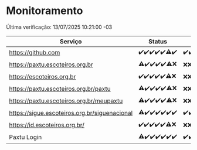 # Monitoramento

Última verificação: 13/07/2025 10:21:00 -03

|Serviço|Status|Últimas 24h|
|---|---|---|
|https://github.com|<span title="2025-07-06: OK=23">✔️</span><span title="2025-07-07: OK=23">✔️</span><span title="2025-07-08: OK=23">✔️</span><span title="2025-07-09: OK=23">✔️</span><span title="2025-07-10: OK=23">✔️</span><span title="2025-07-11: OK=22, Falhas=1">⚠️</span><span title="2025-07-12: OK=13">✔️</span>|<span title="12/07/2025 11:08:00 -03 : 200">✔️</span><span title="12/07/2025 12:08:00 -03 : 200">✔️</span><span title="12/07/2025 13:10:00 -03 : 200">✔️</span><span title="12/07/2025 14:07:00 -03 : 200">✔️</span><span title="12/07/2025 15:12:00 -03 : 200">✔️</span><span title="12/07/2025 16:07:00 -03 : 200">✔️</span><span title="12/07/2025 17:09:00 -03 : 200">✔️</span><span title="12/07/2025 18:08:00 -03 : 200">✔️</span><span title="12/07/2025 19:09:00 -03 : 200">✔️</span><span title="12/07/2025 20:10:00 -03 : 200">✔️</span><span title="12/07/2025 21:56:00 -03 : 200">✔️</span><span title="12/07/2025 23:58:00 -03 : 200">✔️</span><span title="13/07/2025 00:57:00 -03 : 200">✔️</span><span title="13/07/2025 01:34:00 -03 : 200">✔️</span><span title="13/07/2025 02:13:00 -03 : 200">✔️</span><span title="13/07/2025 03:13:00 -03 : 200">✔️</span><span title="13/07/2025 04:11:00 -03 : 200">✔️</span><span title="13/07/2025 05:12:00 -03 : 200">✔️</span><span title="13/07/2025 06:10:00 -03 : 200">✔️</span><span title="13/07/2025 07:09:00 -03 : 200">✔️</span><span title="13/07/2025 08:07:00 -03 : 200">✔️</span><span title="13/07/2025 09:17:00 -03 : 200">✔️</span><span title="13/07/2025 10:21:00 -03 : 200">✔️</span>|
|https://paxtu.escoteiros.org.br|<span title="2025-07-06: OK=22, Falhas=1">⚠️</span><span title="2025-07-07: OK=23">✔️</span><span title="2025-07-08: OK=23">✔️</span><span title="2025-07-09: OK=23">✔️</span><span title="2025-07-10: OK=23">✔️</span><span title="2025-07-11: OK=17, Falhas=6">⚠️</span><span title="2025-07-12: Falhas=13">❌</span>|<span title="12/07/2025 11:08:00 -03 : 403">❌</span><span title="12/07/2025 12:08:00 -03 : 403">❌</span><span title="12/07/2025 13:10:00 -03 : 403">❌</span><span title="12/07/2025 14:07:00 -03 : 403">❌</span><span title="12/07/2025 15:12:00 -03 : 403">❌</span><span title="12/07/2025 16:07:00 -03 : 403">❌</span><span title="12/07/2025 17:09:00 -03 : 403">❌</span><span title="12/07/2025 18:08:00 -03 : 403">❌</span><span title="12/07/2025 19:09:00 -03 : 403">❌</span><span title="12/07/2025 20:10:00 -03 : 403">❌</span><span title="12/07/2025 21:56:00 -03 : 403">❌</span><span title="12/07/2025 23:58:00 -03 : 403">❌</span><span title="13/07/2025 00:57:00 -03 : 403">❌</span><span title="13/07/2025 01:34:00 -03 : 403">❌</span><span title="13/07/2025 02:13:00 -03 : 403">❌</span><span title="13/07/2025 03:13:00 -03 : 403">❌</span><span title="13/07/2025 04:11:00 -03 : 403">❌</span><span title="13/07/2025 05:12:00 -03 : 403">❌</span><span title="13/07/2025 06:10:00 -03 : 403">❌</span><span title="13/07/2025 07:09:00 -03 : 403">❌</span><span title="13/07/2025 08:07:00 -03 : 403">❌</span><span title="13/07/2025 09:17:00 -03 : 403">❌</span><span title="13/07/2025 10:21:00 -03 : 403">❌</span>|
|https://escoteiros.org.br|<span title="2025-07-06: OK=23">✔️</span><span title="2025-07-07: OK=23">✔️</span><span title="2025-07-08: OK=23">✔️</span><span title="2025-07-09: OK=23">✔️</span><span title="2025-07-10: OK=23">✔️</span><span title="2025-07-11: OK=16, Falhas=7">⚠️</span><span title="2025-07-12: Falhas=13">❌</span>|<span title="12/07/2025 11:08:00 -03 : 403">❌</span><span title="12/07/2025 12:08:00 -03 : 403">❌</span><span title="12/07/2025 13:10:00 -03 : 403">❌</span><span title="12/07/2025 14:07:00 -03 : 403">❌</span><span title="12/07/2025 15:12:00 -03 : 403">❌</span><span title="12/07/2025 16:07:00 -03 : 403">❌</span><span title="12/07/2025 17:09:00 -03 : 403">❌</span><span title="12/07/2025 18:08:00 -03 : 403">❌</span><span title="12/07/2025 19:09:00 -03 : 403">❌</span><span title="12/07/2025 20:10:00 -03 : 403">❌</span><span title="12/07/2025 21:56:00 -03 : 403">❌</span><span title="12/07/2025 23:58:00 -03 : 403">❌</span><span title="13/07/2025 00:58:00 -03 : 403">❌</span><span title="13/07/2025 01:34:00 -03 : 403">❌</span><span title="13/07/2025 02:13:00 -03 : 403">❌</span><span title="13/07/2025 03:13:00 -03 : 403">❌</span><span title="13/07/2025 04:11:00 -03 : 403">❌</span><span title="13/07/2025 05:12:00 -03 : 403">❌</span><span title="13/07/2025 06:10:00 -03 : 403">❌</span><span title="13/07/2025 07:09:00 -03 : 403">❌</span><span title="13/07/2025 08:07:00 -03 : 403">❌</span><span title="13/07/2025 09:17:00 -03 : 403">❌</span><span title="13/07/2025 10:21:00 -03 : 403">❌</span>|
|https://paxtu.escoteiros.org.br/paxtu|<span title="2025-07-06: OK=22, Falhas=1">⚠️</span><span title="2025-07-07: OK=23">✔️</span><span title="2025-07-08: OK=23">✔️</span><span title="2025-07-09: OK=23">✔️</span><span title="2025-07-10: OK=23">✔️</span><span title="2025-07-11: OK=17, Falhas=6">⚠️</span><span title="2025-07-12: Falhas=13">❌</span>|<span title="12/07/2025 11:08:00 -03 : 403">❌</span><span title="12/07/2025 12:08:00 -03 : 403">❌</span><span title="12/07/2025 13:10:00 -03 : 403">❌</span><span title="12/07/2025 14:07:00 -03 : 403">❌</span><span title="12/07/2025 15:12:00 -03 : 403">❌</span><span title="12/07/2025 16:07:00 -03 : 403">❌</span><span title="12/07/2025 17:09:00 -03 : 403">❌</span><span title="12/07/2025 18:08:00 -03 : 403">❌</span><span title="12/07/2025 19:09:00 -03 : 403">❌</span><span title="12/07/2025 20:10:00 -03 : 403">❌</span><span title="12/07/2025 21:56:00 -03 : 403">❌</span><span title="12/07/2025 23:58:00 -03 : 403">❌</span><span title="13/07/2025 00:58:00 -03 : 403">❌</span><span title="13/07/2025 01:34:00 -03 : 403">❌</span><span title="13/07/2025 02:13:00 -03 : 403">❌</span><span title="13/07/2025 03:14:00 -03 : 403">❌</span><span title="13/07/2025 04:11:00 -03 : 403">❌</span><span title="13/07/2025 05:12:00 -03 : 403">❌</span><span title="13/07/2025 06:10:00 -03 : 403">❌</span><span title="13/07/2025 07:09:00 -03 : 403">❌</span><span title="13/07/2025 08:07:00 -03 : 403">❌</span><span title="13/07/2025 09:17:00 -03 : 403">❌</span><span title="13/07/2025 10:21:00 -03 : 403">❌</span>|
|https://paxtu.escoteiros.org.br/meupaxtu|<span title="2025-07-06: OK=22, Falhas=1">⚠️</span><span title="2025-07-07: OK=23">✔️</span><span title="2025-07-08: OK=23">✔️</span><span title="2025-07-09: OK=23">✔️</span><span title="2025-07-10: OK=23">✔️</span><span title="2025-07-11: OK=17, Falhas=6">⚠️</span><span title="2025-07-12: Falhas=13">❌</span>|<span title="12/07/2025 11:08:00 -03 : 403">❌</span><span title="12/07/2025 12:08:00 -03 : 403">❌</span><span title="12/07/2025 13:10:00 -03 : 403">❌</span><span title="12/07/2025 14:07:00 -03 : 403">❌</span><span title="12/07/2025 15:12:00 -03 : 403">❌</span><span title="12/07/2025 16:07:00 -03 : 403">❌</span><span title="12/07/2025 17:09:00 -03 : 403">❌</span><span title="12/07/2025 18:08:00 -03 : 403">❌</span><span title="12/07/2025 19:09:00 -03 : 403">❌</span><span title="12/07/2025 20:10:00 -03 : 403">❌</span><span title="12/07/2025 21:56:00 -03 : 403">❌</span><span title="12/07/2025 23:58:00 -03 : 403">❌</span><span title="13/07/2025 00:58:00 -03 : 403">❌</span><span title="13/07/2025 01:34:00 -03 : 403">❌</span><span title="13/07/2025 02:13:00 -03 : 403">❌</span><span title="13/07/2025 03:14:00 -03 : 403">❌</span><span title="13/07/2025 04:11:00 -03 : 403">❌</span><span title="13/07/2025 05:12:00 -03 : 403">❌</span><span title="13/07/2025 06:10:00 -03 : 403">❌</span><span title="13/07/2025 07:09:00 -03 : 403">❌</span><span title="13/07/2025 08:07:00 -03 : 403">❌</span><span title="13/07/2025 09:17:00 -03 : 403">❌</span><span title="13/07/2025 10:21:00 -03 : 403">❌</span>|
|https://sigue.escoteiros.org.br/siguenacional|<span title="2025-07-06: OK=22, Falhas=1">⚠️</span><span title="2025-07-07: OK=23">✔️</span><span title="2025-07-08: OK=23">✔️</span><span title="2025-07-09: OK=23">✔️</span><span title="2025-07-10: OK=23">✔️</span><span title="2025-07-11: OK=23">✔️</span><span title="2025-07-12: OK=13">✔️</span>|<span title="12/07/2025 11:08:00 -03 : 200">✔️</span><span title="12/07/2025 12:08:00 -03 : 200">✔️</span><span title="12/07/2025 13:10:00 -03 : 200">✔️</span><span title="12/07/2025 14:07:00 -03 : 200">✔️</span><span title="12/07/2025 15:12:00 -03 : 200">✔️</span><span title="12/07/2025 16:07:00 -03 : 200">✔️</span><span title="12/07/2025 17:09:00 -03 : 200">✔️</span><span title="12/07/2025 18:08:00 -03 : 200">✔️</span><span title="12/07/2025 19:09:00 -03 : 200">✔️</span><span title="12/07/2025 20:10:00 -03 : 200">✔️</span><span title="12/07/2025 21:56:00 -03 : 200">✔️</span><span title="12/07/2025 23:58:00 -03 : 200">✔️</span><span title="13/07/2025 00:58:00 -03 : 200">✔️</span><span title="13/07/2025 01:34:00 -03 : 200">✔️</span><span title="13/07/2025 02:13:00 -03 : 200">✔️</span><span title="13/07/2025 03:14:00 -03 : 200">✔️</span><span title="13/07/2025 04:11:00 -03 : 200">✔️</span><span title="13/07/2025 05:12:00 -03 : 200">✔️</span><span title="13/07/2025 06:10:00 -03 : 200">✔️</span><span title="13/07/2025 07:09:00 -03 : 200">✔️</span><span title="13/07/2025 08:07:00 -03 : 200">✔️</span><span title="13/07/2025 09:17:00 -03 : 200">✔️</span><span title="13/07/2025 10:21:00 -03 : 200">✔️</span>|
|https://id.escoteiros.org.br/|<span title="2025-07-06: OK=23">✔️</span><span title="2025-07-07: OK=23">✔️</span><span title="2025-07-08: OK=23">✔️</span><span title="2025-07-09: OK=23">✔️</span><span title="2025-07-10: OK=23">✔️</span><span title="2025-07-11: OK=16, Falhas=7">⚠️</span><span title="2025-07-12: Falhas=13">❌</span>|<span title="12/07/2025 11:08:00 -03 : 403">❌</span><span title="12/07/2025 12:08:00 -03 : 403">❌</span><span title="12/07/2025 13:10:00 -03 : 403">❌</span><span title="12/07/2025 14:07:00 -03 : 403">❌</span><span title="12/07/2025 15:12:00 -03 : 403">❌</span><span title="12/07/2025 16:07:00 -03 : 403">❌</span><span title="12/07/2025 17:09:00 -03 : 403">❌</span><span title="12/07/2025 18:08:00 -03 : 403">❌</span><span title="12/07/2025 19:09:00 -03 : 403">❌</span><span title="12/07/2025 20:10:00 -03 : 403">❌</span><span title="12/07/2025 21:56:00 -03 : 403">❌</span><span title="12/07/2025 23:58:00 -03 : 403">❌</span><span title="13/07/2025 00:58:00 -03 : 403">❌</span><span title="13/07/2025 01:34:00 -03 : 403">❌</span><span title="13/07/2025 02:13:00 -03 : 403">❌</span><span title="13/07/2025 03:14:00 -03 : 403">❌</span><span title="13/07/2025 04:11:00 -03 : 403">❌</span><span title="13/07/2025 05:12:00 -03 : 403">❌</span><span title="13/07/2025 06:10:00 -03 : 403">❌</span><span title="13/07/2025 07:09:00 -03 : 403">❌</span><span title="13/07/2025 08:07:00 -03 : 403">❌</span><span title="13/07/2025 09:17:00 -03 : 403">❌</span><span title="13/07/2025 10:21:00 -03 : 403">❌</span>|
|Paxtu Login|<span title="2025-07-06: OK=22, Falhas=1">⚠️</span><span title="2025-07-07: OK=23">✔️</span><span title="2025-07-08: OK=23">✔️</span><span title="2025-07-09: OK=23">✔️</span><span title="2025-07-10: OK=23">✔️</span><span title="2025-07-11: OK=23">✔️</span><span title="2025-07-12: OK=13">✔️</span>|<span title="12/07/2025 11:08:00 -03 : 200">✔️</span><span title="12/07/2025 12:08:00 -03 : 200">✔️</span><span title="12/07/2025 13:10:00 -03 : 200">✔️</span><span title="12/07/2025 14:07:00 -03 : 200">✔️</span><span title="12/07/2025 15:12:00 -03 : 200">✔️</span><span title="12/07/2025 16:07:00 -03 : 200">✔️</span><span title="12/07/2025 17:09:00 -03 : 200">✔️</span><span title="12/07/2025 18:08:00 -03 : 200">✔️</span><span title="12/07/2025 19:09:00 -03 : 200">✔️</span><span title="12/07/2025 20:10:00 -03 : 200">✔️</span><span title="12/07/2025 21:56:00 -03 : 200">✔️</span><span title="12/07/2025 23:58:00 -03 : 200">✔️</span><span title="13/07/2025 00:58:00 -03 : 200">✔️</span><span title="13/07/2025 01:34:00 -03 : 200">✔️</span><span title="13/07/2025 02:13:00 -03 : 200">✔️</span><span title="13/07/2025 03:14:00 -03 : 200">✔️</span><span title="13/07/2025 04:11:00 -03 : 200">✔️</span><span title="13/07/2025 05:12:00 -03 : 200">✔️</span><span title="13/07/2025 06:10:00 -03 : 200">✔️</span><span title="13/07/2025 07:09:00 -03 : 200">✔️</span><span title="13/07/2025 08:07:00 -03 : 200">✔️</span><span title="13/07/2025 09:17:00 -03 : 200">✔️</span><span title="13/07/2025 10:21:00 -03 : 200">✔️</span>|
